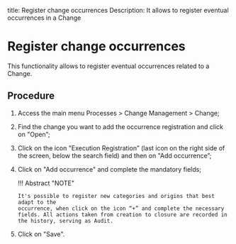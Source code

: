 title: Register change occurrences
Description: It allows to register eventual occurrences in a Change
# Register change occurrences

This functionality allows to register eventual occurrences related to a Change.

Procedure
------------

1.  Access the main menu Processes \>
    Change Management \> Change;

2.  Find the change you want to add the occurrence registration and click on
    "Open”;

3.  Click on the icon "Execution Registration” (last icon on the right side of
    the screen, below the search field) and then on "Add occurrence”;

4.  Click on "Add occurrence" and complete the mandatory fields;

    !!! Abstract "NOTE"
        
        It's possible to register new categories and origins that best adapt to the
        occurrence, when click on the icon “+” and complete the necessary fields. All actions taken from creation to closure are recorded in the history, serving as Audit.

5.  Click on "Save".

    <!-- !!! tip "About"

        <b>Product/Version:</b> CITSmart | 9.00 &nbsp;&nbsp;
        <b>Updated:</b>01/30/2021 – Larissa Lourenço

